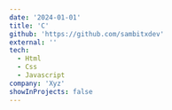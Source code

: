 ```yaml
---
date: '2024-01-01'
title: 'C'
github: 'https://github.com/sambitxdev'
external: ''
tech:
  - Html
  - Css
  - Javascript
company: 'Xyz'
showInProjects: false
---
```

